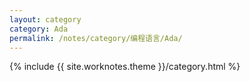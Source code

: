 ```yaml
---
layout: category
category: Ada
permalink: /notes/category/编程语言/Ada/
---
```

{% include {{ site.worknotes.theme }}/category.html %}